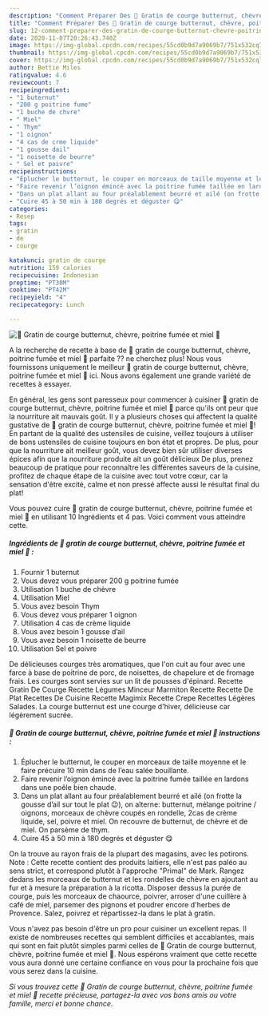 ```yaml
---
description: "Comment Préparer Des 🍁 Gratin de courge butternut, chèvre, poitrine fumée et miel 🍁"
title: "Comment Préparer Des 🍁 Gratin de courge butternut, chèvre, poitrine fumée et miel 🍁"
slug: 12-comment-preparer-des-gratin-de-courge-butternut-chevre-poitrine-fumee-et-miel
date: 2020-11-07T20:26:43.740Z
image: https://img-global.cpcdn.com/recipes/55cd0b9d7a9069b7/751x532cq70/🍁-gratin-de-courge-butternut-chevre-poitrine-fumee-et-miel-🍁-photo-principale-de-la-recette.jpg
thumbnail: https://img-global.cpcdn.com/recipes/55cd0b9d7a9069b7/751x532cq70/🍁-gratin-de-courge-butternut-chevre-poitrine-fumee-et-miel-🍁-photo-principale-de-la-recette.jpg
cover: https://img-global.cpcdn.com/recipes/55cd0b9d7a9069b7/751x532cq70/🍁-gratin-de-courge-butternut-chevre-poitrine-fumee-et-miel-🍁-photo-principale-de-la-recette.jpg
author: Bettie Miles
ratingvalue: 4.6
reviewcount: 7
recipeingredient:
- "1 buternut"
- "200 g poitrine fume"
- "1 buche de chvre"
- " Miel"
- " Thym"
- "1 oignon"
- "4 cas de crme liquide"
- "1 gousse dail"
- "1 noisette de beurre"
- " Sel et poivre"
recipeinstructions:
- "Éplucher le butternut, le couper en morceaux de taille moyenne et le faire précuire 10 min dans de l’eau salée bouillante."
- "Faire revenir l’oignon émincé avec la poitrine fumée taillée en lardons dans une poêle bien chaude."
- "Dans un plat allant au four préalablement beurré et ailé (on frotte la gousse d’ail sur tout le plat 😉), on alterne: butternut, mélange poitrine / oignons, morceaux de chèvre coupés en rondelle, 2cas de crème liquide, sel, poivre et miel. On recouvre de butternut, de chèvre et de miel. On parsème de thym."
- "Cuire 45 à 50 min à 180 degrés et déguster 😋"
categories:
- Resep
tags:
- gratin
- de
- courge

katakunci: gratin de courge 
nutrition: 159 calories
recipecuisine: Indonesian
preptime: "PT30M"
cooktime: "PT42M"
recipeyield: "4"
recipecategory: Lunch

---
```



![🍁 Gratin de courge butternut, chèvre, poitrine fumée et miel 🍁](https://img-global.cpcdn.com/recipes/55cd0b9d7a9069b7/751x532cq70/🍁-gratin-de-courge-butternut-chevre-poitrine-fumee-et-miel-🍁-photo-principale-de-la-recette.jpg)

A la recherche de recette à base de 🍁 gratin de courge butternut, chèvre, poitrine fumée et miel 🍁 parfaite ?? ne cherchez plus! Nous vous fournissons uniquement le meilleur 🍁 gratin de courge butternut, chèvre, poitrine fumée et miel 🍁 ici. Nous avons également une grande variété de recettes à essayer.

En général, les gens sont paresseux pour commencer à cuisiner 🍁 gratin de courge butternut, chèvre, poitrine fumée et miel 🍁 parce qu'ils ont peur que la nourriture ait mauvais goût. Il y a plusieurs choses qui affectent la qualité gustative de 🍁 gratin de courge butternut, chèvre, poitrine fumée et miel 🍁! En partant de la qualité des ustensiles de cuisine, veillez toujours à utiliser de bons ustensiles de cuisine toujours en bon état et propres. De plus, pour que la nourriture ait meilleur goût, vous devez bien sûr utiliser diverses épices afin que la nourriture produite ait un goût délicieux De plus, prenez beaucoup de pratique pour reconnaître les différentes saveurs de la cuisine, profitez de chaque étape de la cuisine avec tout votre cœur, car la sensation d'être excité, calme et non pressé affecte aussi le résultat final du plat!

<!--inarticleads1-->

Vous pouvez cuire 🍁 gratin de courge butternut, chèvre, poitrine fumée et miel 🍁 en utilisant 10 Ingrédients et 4 pas. Voici comment vous atteindre cette.

##### Ingrédients de 🍁 gratin de courge butternut, chèvre, poitrine fumée et miel 🍁 :

1. Fournir 1 buternut
1. Vous devez vous préparer 200 g poitrine fumée
1. Utilisation 1 buche de chèvre
1. Utilisation  Miel
1. Vous avez besoin  Thym
1. Vous devez vous préparer 1 oignon
1. Utilisation 4 cas de crème liquide
1. Vous avez besoin 1 gousse d’ail
1. Vous avez besoin 1 noisette de beurre
1. Utilisation  Sel et poivre


De délicieuses courges très aromatiques, que l&#39;on cuit au four avec une farce à base de poitrine de porc, de noisettes, de chapelure et de fromage frais. Les courges sont servies sur un lit de pousses d&#39;épinard. Recette Gratin De Courge Recette Légumes Minceur Marmiton Recette Recette De Plat Recettes De Cuisine Recette Magimix Recette Crepe Recettes Légères Salades. La courge butternut est une courge d&#39;hiver, délicieuse car légèrement sucrée. 

<!--inarticleads2-->

##### 🍁 Gratin de courge butternut, chèvre, poitrine fumée et miel 🍁 instructions :

1. Éplucher le butternut, le couper en morceaux de taille moyenne et le faire précuire 10 min dans de l’eau salée bouillante.
1. Faire revenir l’oignon émincé avec la poitrine fumée taillée en lardons dans une poêle bien chaude.
1. Dans un plat allant au four préalablement beurré et ailé (on frotte la gousse d’ail sur tout le plat 😉), on alterne: butternut, mélange poitrine / oignons, morceaux de chèvre coupés en rondelle, 2cas de crème liquide, sel, poivre et miel. On recouvre de butternut, de chèvre et de miel. On parsème de thym.
1. Cuire 45 à 50 min à 180 degrés et déguster 😋


On la trouve au rayon frais de la plupart des magasins, avec les potirons. Note : Cette recette contient des produits laitiers, elle n&#39;est pas paléo au sens strict, et correspond plutôt à l&#39;approche &#34;Primal&#34; de Mark. Rangez dedans les morceaux de butternut et les rondelles de chèvre en ajoutant au fur et à mesure la préparation à la ricotta. Disposer dessus la purée de courge, puis les morceaux de chaource, poivrer, arroser d&#39;une cuillère à café de miel, parsemer des pignons et poudrer encore d&#39;herbes de Provence. Salez, poivrez et répartissez-la dans le plat à gratin. 

<!--inarticleads1-->

<p>
Vous n'avez pas besoin d'être un pro pour cuisiner un excellent repas. Il existe de nombreuses recettes qui semblent difficiles et accablantes, mais qui sont en fait plutôt simples parmi celles de 🍁 Gratin de courge butternut, chèvre, poitrine fumée et miel 🍁. Nous espérons vraiment que cette recette vous aura donné une certaine confiance en vous pour la prochaine fois que vous serez dans la cuisine.
</p>

<p>
<i>Si vous trouvez cette 🍁 Gratin de courge butternut, chèvre, poitrine fumée et miel 🍁 recette précieuse, partagez-la avec vos bons amis ou votre famille, merci et bonne chance.</i>
</p>
